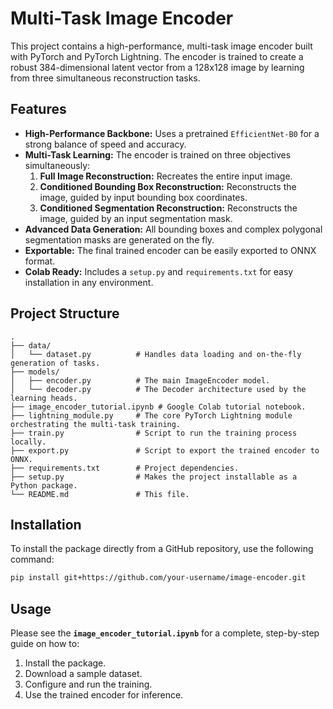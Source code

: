 # Multi-Task Image Encoder

This project contains a high-performance, multi-task image encoder built with PyTorch and PyTorch Lightning. The encoder is trained to create a robust 384-dimensional latent vector from a 128x128 image by learning from three simultaneous reconstruction tasks.

## Features

- **High-Performance Backbone:** Uses a pretrained `EfficientNet-B0` for a strong balance of speed and accuracy.
- **Multi-Task Learning:** The encoder is trained on three objectives simultaneously:
    1.  **Full Image Reconstruction:** Recreates the entire input image.
    2.  **Conditioned Bounding Box Reconstruction:** Reconstructs the image, guided by input bounding box coordinates.
    3.  **Conditioned Segmentation Reconstruction:** Reconstructs the image, guided by an input segmentation mask.
- **Advanced Data Generation:** All bounding boxes and complex polygonal segmentation masks are generated on the fly.
- **Exportable:** The final trained encoder can be easily exported to ONNX format.
- **Colab Ready:** Includes a `setup.py` and `requirements.txt` for easy installation in any environment.

## Project Structure

```
.
├── data/
│   └── dataset.py          # Handles data loading and on-the-fly generation of tasks.
├── models/
│   ├── encoder.py          # The main ImageEncoder model.
│   └── decoder.py          # The Decoder architecture used by the learning heads.
├── image_encoder_tutorial.ipynb # Google Colab tutorial notebook.
├── lightning_module.py     # The core PyTorch Lightning module orchestrating the multi-task training.
├── train.py                # Script to run the training process locally.
├── export.py               # Script to export the trained encoder to ONNX.
├── requirements.txt        # Project dependencies.
├── setup.py                # Makes the project installable as a Python package.
└── README.md               # This file.
```

## Installation

To install the package directly from a GitHub repository, use the following command:

```bash
pip install git+https://github.com/your-username/image-encoder.git
```

## Usage

Please see the **`image_encoder_tutorial.ipynb`** for a complete, step-by-step guide on how to:
1.  Install the package.
2.  Download a sample dataset.
3.  Configure and run the training.
4.  Use the trained encoder for inference.
